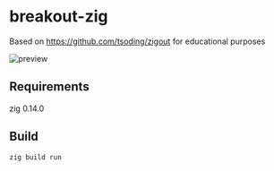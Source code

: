 # breakout-zig

Based on https://github.com/tsoding/zigout for educational purposes

![preview](https://vimeo.com/1066209435/21d4979f9f?utm_source=email&utm_medium=vimeo-email&utm_campaign=44349)

## Requirements

zig 0.14.0

## Build

```sh
zig build run
```
